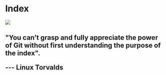 # Index

<div grid="~ cols-2 gap-4" class="justify-items-center align-middle mt-5">

<div class="align-middle">
<img src="https://i.stack.imgur.com/IS1Ez.png" class="h-80">
</div>

<div class="text-right mt-10">

<h2>
"You can’t grasp and fully appreciate the power of Git without first understanding the purpose of the index".


--- Linux Torvalds
</h2>

</div>

</div>


<!-- 
- *.git/index*
- index captures a version of the project’s overall structure at some moment in time.
- index doesn’t contain any file content; it simply tracks what you want to commit.
-->